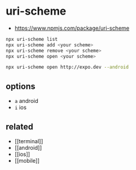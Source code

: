 # uri-scheme

- https://www.npmjs.com/package/uri-scheme

```sh
npx uri-scheme list
npx uri-scheme add <your scheme>
npx uri-scheme remove <your scheme>
npx uri-scheme open <your scheme>
```

```sh
npx uri-scheme open http://expo.dev --android
```

## options
- `a` android
- `i` ios

## related
- [[terminal]]
- [[android]]
- [[ios]]
- [[mobile]]
